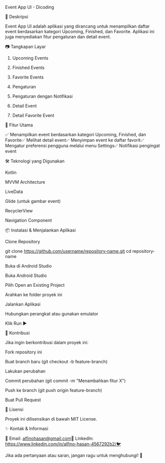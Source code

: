 Event App UI - Dicoding



📌 Deskripsi

Event App UI adalah aplikasi yang dirancang untuk menampilkan daftar event berdasarkan kategori Upcoming, Finished, dan Favorite. Aplikasi ini juga menyediakan fitur pengaturan dan detail event.

📷 Tangkapan Layar

1. Upcoming Events



2. Finished Events



3. Favorite Events



4. Pengaturan



5. Pengaturan dengan Notifikasi



6. Detail Event



7. Detail Favorite Event



🚀 Fitur Utama

✅ Menampilkan event berdasarkan kategori Upcoming, Finished, dan Favorite✅ Melihat detail event✅ Menyimpan event ke daftar favorit✅ Mengatur preferensi pengguna melalui menu Settings✅ Notifikasi pengingat event

🛠 Teknologi yang Digunakan

Kotlin

MVVM Architecture

LiveData

Glide (untuk gambar event)

RecyclerView

Navigation Component

📦 Instalasi & Menjalankan Aplikasi

Clone Repository

git clone https://github.com/username/repository-name.git
cd repository-name

Buka di Android Studio

Buka Android Studio

Pilih Open an Existing Project

Arahkan ke folder proyek ini

Jalankan Aplikasi

Hubungkan perangkat atau gunakan emulator

Klik Run ▶️

🤝 Kontribusi

Jika ingin berkontribusi dalam proyek ini:

Fork repository ini

Buat branch baru (git checkout -b feature-branch)

Lakukan perubahan

Commit perubahan (git commit -m "Menambahkan fitur X")

Push ke branch (git push origin feature-branch)

Buat Pull Request

📜 Lisensi

Proyek ini dilisensikan di bawah MIT License.

✨ Kontak & Informasi

📧 Email: alfinohasan@gmail.com🔗 LinkedIn: https://www.linkedin.com/in/alfino-hasan-4567292b2/🐦

Jika ada pertanyaan atau saran, jangan ragu untuk menghubungi! 🚀

